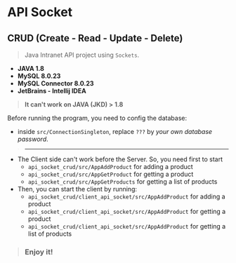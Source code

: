 # API Socket 
## CRUD (Create - Read - Update - Delete)
> Java Intranet API project using ``Sockets``.

* **JAVA 1.8**
* **MySQL 8.0.23**
* **MySQL Connector 8.0.23**
* **JetBrains - Intellij IDEA**

> **It can't work on JAVA (JKD) > 1.8** 

Before running the program, you need to config the database:
- inside ``src/ConnectionSingleton``, replace ``???`` by _your own database password_.
> ---
- The Client side can't work before the Server. So, you need first to start
    - ``api_socket_crud/src/AppAddProduct`` for adding a product
    - ``api_socket_crud/src/AppGetProduct`` for getting a product
    - ``api_socket_crud/src/AppGetProducts`` for getting a list of products
- Then, you can start the client by running:
    - ``api_socket_crud/client_api_socket/src/AppAddProduct`` for adding a product
    - ``api_socket_crud/client_api_socket/src/AppAddProduct`` for getting a product
    - ``api_socket_crud/client_api_socket/src/AppAddProduct`` for getting a list of products

> ### Enjoy it!
